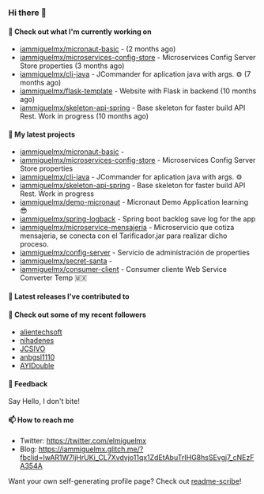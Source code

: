 ### Hi there 👋

#### 👷 Check out what I'm currently working on

- [iammiguelmx/micronaut-basic](https://github.com/iammiguelmx/micronaut-basic) -  (2 months ago)
- [iammiguelmx/microservices-config-store](https://github.com/iammiguelmx/microservices-config-store) - Microservices Config Server Store properties  (3 months ago)
- [iammiguelmx/cli-java](https://github.com/iammiguelmx/cli-java) - JCommander for aplication java with args. ⚙️ (7 months ago)
- [iammiguelmx/flask-template](https://github.com/iammiguelmx/flask-template) - Website with Flask in backend  (10 months ago)
- [iammiguelmx/skeleton-api-spring](https://github.com/iammiguelmx/skeleton-api-spring) - Base skeleton for faster build API Rest. Work in progress (10 months ago)

#### 🌱 My latest projects

- [iammiguelmx/micronaut-basic](https://github.com/iammiguelmx/micronaut-basic) - 
- [iammiguelmx/microservices-config-store](https://github.com/iammiguelmx/microservices-config-store) - Microservices Config Server Store properties 
- [iammiguelmx/cli-java](https://github.com/iammiguelmx/cli-java) - JCommander for aplication java with args. ⚙️
- [iammiguelmx/skeleton-api-spring](https://github.com/iammiguelmx/skeleton-api-spring) - Base skeleton for faster build API Rest. Work in progress
- [iammiguelmx/demo-micronaut](https://github.com/iammiguelmx/demo-micronaut) - Micronaut Demo Application learning 😎
- [iammiguelmx/spring-logback](https://github.com/iammiguelmx/spring-logback) - Spring boot backlog save log for the app
- [iammiguelmx/microservice-mensajeria](https://github.com/iammiguelmx/microservice-mensajeria) - Microservicio que cotiza mensajeria, se conecta con el Tarificador.jar para realizar dicho proceso.
- [iammiguelmx/config-server](https://github.com/iammiguelmx/config-server) - Servicio de administración de properties
- [iammiguelmx/secret-santa](https://github.com/iammiguelmx/secret-santa) - 
- [iammiguelmx/consumer-client](https://github.com/iammiguelmx/consumer-client) - Consumer cliente Web Service Converter Temp 🇲🇽

#### 🔭 Latest releases I've contributed to


#### 👯 Check out some of my recent followers

- [alientechsoft](https://github.com/alientechsoft)
- [nihadenes](https://github.com/nihadenes)
- [JCSIVO](https://github.com/JCSIVO)
- [anbgsl1110](https://github.com/anbgsl1110)
- [AYIDouble](https://github.com/AYIDouble)

#### 💬 Feedback

Say Hello, I don't bite!

#### 📫 How to reach me

- Twitter: https://twitter.com/elmiguelmx
- Blog: https://iammiguelmx.glitch.me/?fbclid=IwAR1W7ljHrUKi_CL7Xvdyjo11qx1ZdEtAbuTrIHG8hsSEvgj7_cNEzFA354A

Want your own self-generating profile page? Check out [readme-scribe](https://github.com/muesli/readme-scribe)!
